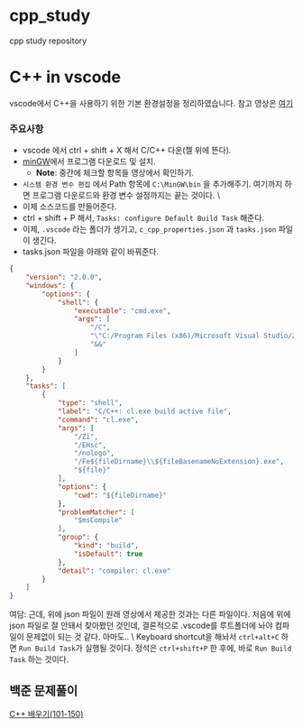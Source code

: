 # cpp_study
cpp study repository

# C++ in vscode
vscode에서 C++을 사용하기 위한 기본 환경설정을 정리하였습니다.
참고 영상은 [여기](https://www.youtube.com/watch?v=3-PD_AUSOLM&t=1s)

### 주요사항
* vscode 에서 ctrl + shift + X 해서 C/C++ 다운(젤 위에 뜬다).
* [minGW](https://sourceforge.net/projects/mingw/)에서 프로그램 다운로드 및 설치.
    * **Note**: 중간에 체크할 항목들 영상에서 확인하기. 
* `시스템 환경 변수 편집` 에서 Path 항목에 `C:\MinGW\bin` 을 추가해주기.
여기까지 하면 프로그램 다운로드와 환경 변수 설정까지는 끝는 것이다. \
* 이제 소스코드를 만들어준다.
* ctrl + shift + P 해서, `Tasks: configure Default Build Task` 해준다. 
* 이제, `.vscode` 라는 폴더가 생기고, `c_cpp_properties.json` 과 `tasks.json` 파일이 생긴다. 
* tasks.json 파일을 아래와 같이 바꿔준다.
```json
{
	"version": "2.0.0",
	"windows": {
        "options": {
            "shell": {
                "executable": "cmd.exe",
                "args": [
                    "/C",
                    "\"C:/Program Files (x86)/Microsoft Visual Studio/2019/Enterprise/Common7/Tools/VsDevCmd.bat\"",
                    "&&"
                ]
            }
        }
    },
	"tasks": [
		{
			"type": "shell",
			"label": "C/C++: cl.exe build active file",
			"command": "cl.exe",
			"args": [
				"/Zi",
				"/EHsc",
				"/nologo",
				"/Fe${fileDirname}\\${fileBasenameNoExtension}.exe",
				"${file}"
			],
			"options": {
				"cwd": "${fileDirname}"
			},
			"problemMatcher": [
				"$msCompile"
			],
			"group": {
				"kind": "build",
				"isDefault": true
			},
			"detail": "compiler: cl.exe"
		}
	]
}
```
여담: 근데, 위에 json 파일이 원래 영상에서 제공한 것과는 다른 파일이다. 처음에 위에 json 파일로 잘 안돼서 찾아봤던 것인데, 결론적으로 .vscode를 루트폴더에 놔야 컴파일이 문제없이 되는 것 같다. 아마도.. \ 
Keyboard shortcut을 해놔서 `ctrl+alt+C` 하면 `Run Build Task`가 실행될 것이다. 정석은 `ctrl+shift+P` 한 후에, 바로 `Run Build Task` 하는 것이다.

## 백준 문제풀이
[C++ 배우기(101-150)](https://www.acmicpc.net/workbook/view/568)